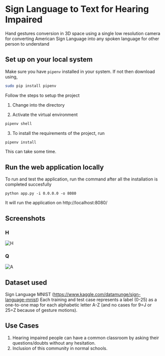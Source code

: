 # Sign Language to Text for Hearing Impaired

Hand gestures conversion in 3D space using a single low resolution camera for converting American Sign Language into any spoken language for other person to understand

## Set up on your local system

Make sure you have `pipenv` installed in your system. If not then download using,

```bash
sudo pip install pipenv
```

Follow the steps to setup the project

1. Change into the directory

2. Activate the virtual environment

```bash
pipenv shell
```

3. To install the requirements of the project, run

```bash
pipenv install
```

This can take some time.

## Run the web application locally

To run and test the application, run the command after all the installation is completed succesfully

```
python app.py -i 0.0.0.0 -o 8080
```

It will run the application on http://localhost:8080/

## Screenshots

### H

![H]()

### Q

![A]()

## Dataset used

Sign Language MNIST (https://www.kaggle.com/datamunge/sign-language-mnist)
Each training and test case represents a label (0-25) as a one-to-one map for each alphabetic letter A-Z (and no cases for 9=J or 25=Z because of gesture motions).

## Use Cases

1. Hearing impaired people can have a common classroom by asking their questions/doubts without any hesitation.
2. Inclusion of this community in normal schools.

